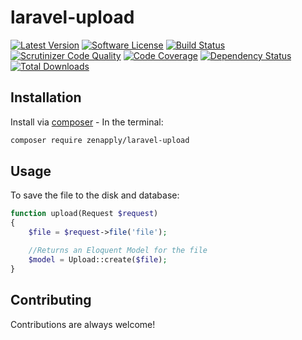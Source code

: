 # laravel-upload
[![Latest Version](https://img.shields.io/github/release/zenapply/laravel-upload.svg?style=flat-square)](https://github.com/zenapply/laravel-upload/releases)
[![Software License](https://img.shields.io/badge/license-MIT-brightgreen.svg?style=flat-square)](LICENSE.md)
[![Build Status](https://travis-ci.org/zenapply/laravel-upload.svg?branch=master)](https://travis-ci.org/zenapply/laravel-upload)
[![Scrutinizer Code Quality](https://scrutinizer-ci.com/g/zenapply/laravel-upload/badges/quality-score.png?b=master)](https://scrutinizer-ci.com/g/zenapply/laravel-upload/?branch=master)
[![Code Coverage](https://scrutinizer-ci.com/g/zenapply/laravel-upload/badges/coverage.png?b=master)](https://scrutinizer-ci.com/g/zenapply/laravel-upload/?branch=master)
[![Dependency Status](https://www.versioneye.com/user/projects/56f3252c35630e0029db0187/badge.svg?style=flat)](https://www.versioneye.com/user/projects/56f3252c35630e0029db0187)
[![Total Downloads](https://img.shields.io/packagist/dt/zenapply/laravel-upload.svg?style=flat-square)](https://packagist.org/packages/zenapply/laravel-upload)

## Installation

Install via [composer](https://getcomposer.org/) - In the terminal:
```bash
composer require zenapply/laravel-upload
```

## Usage

To save the file to the disk and database:
```php
function upload(Request $request)
{
	$file = $request->file('file');

	//Returns an Eloquent Model for the file
	$model = Upload::create($file);
}
```

## Contributing
Contributions are always welcome!
